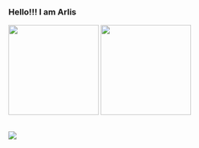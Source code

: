 ### Hello!!! I am Arlis

<div>
<img height="180cm" src="https://github-readme-stats.vercel.app/api?username=arlissilva&show_icons=true&theme=merko"/>
<img height="180cm" src="https://github-readme-stats.vercel.app/api/top-langs/?username=arlissilva&layout=compact&theme=merko"/>
</div>

##

<div>
  <a href="https://www.linkedin.com/in/arlissilva" target="_blank"><img src="https://img.shields.io/badge/LinkedIn-0077B5?style=for-the-badge&logo=linkedin&logoColor=white" target="_blank"></a>
</div>

